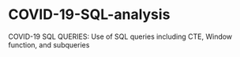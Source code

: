 # COVID-19-SQL-analysis


COVID-19 SQL QUERIES:
Use of SQL queries including CTE, Window function, and subqueries
